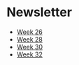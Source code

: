 # Newsletter

- [Week 26](./week-26.md)
- [Week 28](./week-28.md)
- [Week 30](./week-30.md)
- [Week 32](./week-32.md)
